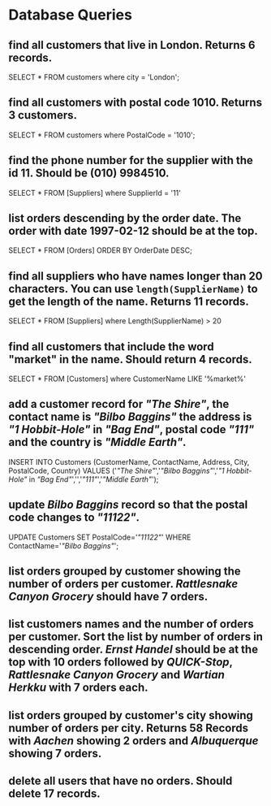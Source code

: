 # Database Queries

## find all customers that live in London. Returns 6 records.

SELECT * FROM customers where city = 'London';



## find all customers with postal code 1010. Returns 3 customers.

SELECT * FROM customers where PostalCode = '1010';

## find the phone number for the supplier with the id 11. Should be (010) 9984510.

SELECT * FROM [Suppliers] where SupplierId = '11'

## list orders descending by the order date. The order with date 1997-02-12 should be at the top.

SELECT * FROM [Orders]
ORDER BY OrderDate DESC;

## find all suppliers who have names longer than 20 characters. You can use `length(SupplierName)` to get the length of the name. Returns 11 records.

SELECT * FROM [Suppliers] where Length(SupplierName) > 20

## find all customers that include the word "market" in the name. Should return 4 records.

SELECT * FROM [Customers] where CustomerName LIKE '%market%'

## add a customer record for _"The Shire"_, the contact name is _"Bilbo Baggins"_ the address is _"1 Hobbit-Hole"_ in _"Bag End"_, postal code _"111"_ and the country is _"Middle Earth"_.

INSERT INTO Customers (CustomerName, ContactName, Address, City, PostalCode, Country)
VALUES ('_"The Shire"_','_"Bilbo Baggins"_','_"1 Hobbit-Hole"_ in _"Bag End"_','','_"111"_','_"Middle Earth"_');

## update _Bilbo Baggins_ record so that the postal code changes to _"11122"_.

UPDATE Customers
SET PostalCode='_"11122"_'
WHERE ContactName='_"Bilbo Baggins"_';

## list orders grouped by customer showing the number of orders per customer. _Rattlesnake Canyon Grocery_ should have 7 orders.

## list customers names and the number of orders per customer. Sort the list by number of orders in descending order. _Ernst Handel_ should be at the top with 10 orders followed by _QUICK-Stop_, _Rattlesnake Canyon Grocery_ and _Wartian Herkku_ with 7 orders each.

## list orders grouped by customer's city showing number of orders per city. Returns 58 Records with _Aachen_ showing 2 orders and _Albuquerque_ showing 7 orders.

## delete all users that have no orders. Should delete 17 records.
